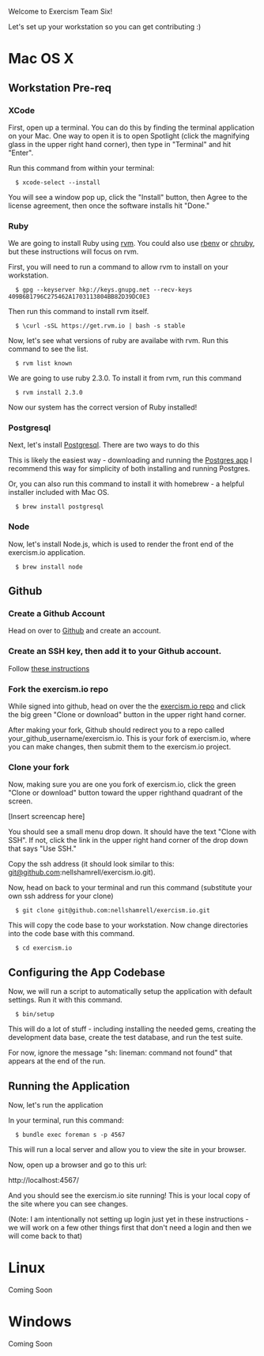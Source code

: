 Welcome to Exercism Team Six!

Let's set up your workstation so you can get contributing :)


# Mac OS X

## Workstation Pre-req

### XCode

First, open up a terminal.  You can do this by finding the terminal application on your Mac.
One way to open it is to open Spotlight (click the magnifying glass in the upper right hand corner),
then type in "Terminal" and hit "Enter".

Run this command from within your terminal:
```
  $ xcode-select --install
```

You will see a window pop up, click the "Install" button, then Agree to the license
agreement, then once the software installs hit "Done."

### Ruby

We are going to install Ruby using [rvm](https://rvm.io/).  You could also use
[rbenv](https://github.com/rbenv/rbenv) or [chruby](https://github.com/postmodern/chruby),
but these instructions will focus on rvm.

First, you will need to run a command to allow rvm to install on your workstation.

```
  $ gpg --keyserver hkp://keys.gnupg.net --recv-keys 409B6B1796C275462A1703113804BB82D39DC0E3
```

Then run this command to install rvm itself.

```
  $ \curl -sSL https://get.rvm.io | bash -s stable
```

Now, let's see what versions of ruby are availabe with rvm.  Run this command
to see the list.

```
  $ rvm list known
```

We are going to use ruby 2.3.0.  To install it from rvm, run this command

```
  $ rvm install 2.3.0
```

Now our system has the correct version of Ruby installed!

### Postgresql

Next, let's install [Postgresql](https://www.postgresql.org/).  There are
two ways to do this

This is likely the easiest way - downloading and running the [Postgres app](http://postgresapp.com/)
I recommend this way for simplicity of both installing and running Postgres.

Or, you can also run this command to install it with homebrew - a helpful installer included with Mac OS.

```
  $ brew install postgresql
```

### Node

Now, let's install Node.js, which is used to render the front end
of the exercism.io application.

```
  $ brew install node
```

## Github

### Create a Github Account

Head on over to [Github](https://github.com/) and create an account.

### Create an SSH key, then add it to your Github account.

Follow [these instructions](https://help.github.com/articles/generating-an-ssh-key/)

### Fork the exercism.io repo

While signed into github, head on over the the [exercism.io repo](https://github.com/exercism/exercism.io)
and click the big green "Clone or download" button in the upper right hand corner.

After making your fork, Github should redirect you to a repo called your_github_username/exercism.io.
This is your fork of exercism.io, where you can make changes, then submit them to the exercism.io project.

### Clone your fork

Now, making sure you are one you fork of exercism.io, click the green "Clone or download" button toward
the upper righthand quadrant of the screen.

[Insert screencap here]

You should see a small menu drop down.  It should have the text "Clone with SSH".
If not, click the link in the upper right hand corner of the drop down that says "Use SSH."

Copy the ssh address (it should look similar to this: git@github.com:nellshamrell/exercism.io.git).

Now, head on back to your terminal and run this command (substitute your own ssh address for your clone)

```
  $ git clone git@github.com:nellshamrell/exercism.io.git
```

This will copy the code base to your workstation.  Now change directories into the code base with
this command.

```
  $ cd exercism.io
```

## Configuring the App Codebase

Now, we will run a script to automatically setup the application with default settings.  Run it with this command.

```
  $ bin/setup
```

This will do a lot of stuff - including installing the needed gems, creating the development data base, create the test database, and run the test suite.

For now, ignore the message "sh: lineman: command not found" that appears at the end of the run.

## Running the Application

Now, let's run the application

In your terminal, run this command:

```
  $ bundle exec foreman s -p 4567
```

This will run a local server and allow you to view the site in your browser.

Now, open up a browser and go to this url:

http://localhost:4567/

And you should see the exercism.io site running!  This is your local copy of the site where you can see changes.

(Note: I am intentionally not setting up login just yet in these instructions - we will work on a few other things first that don't need a login and then we will come back to that)

# Linux

Coming Soon

# Windows

Coming Soon
